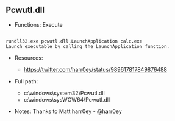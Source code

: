 ## Pcwutl.dll
* Functions: Execute
```

rundll32.exe pcwutl.dll,LaunchApplication calc.exe
Launch executable by calling the LaunchApplication function.
```
   
* Resources:   
  * https://twitter.com/harr0ey/status/989617817849876488
   
* Full path:   
  * c:\windows\system32\Pcwutl.dll
  * c:\windows\sysWOW64\Pcwutl.dll
   
* Notes: Thanks to Matt harr0ey - @harr0ey  
   
